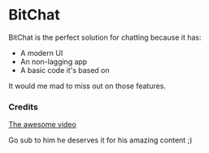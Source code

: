 # BitChat
BitChat is the perfect solution for chatting because it has:
* A modern UI
* An non-lagging app
* A basic code it's based on

It would me mad to miss out on those features.

### Credits
[The awesome video](https://youtu.be/V9DkvcT27WI "The video guide I followed")

Go sub to him he deserves it for his amazing content ;)
